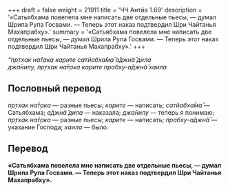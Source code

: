 +++
draft = false
weight = 21911
title = 'ЧЧ Антйа 1.69'
description = '«Сатьябхама повелела мне написать две отдельные пьесы, — думал Шрила Рупа Госвами. — Теперь этот наказ подтвердил Шри Чайтанья Махапрабху».'
summary = '«Сатьябхама повелела мне написать две отдельные пьесы, — думал Шрила Рупа Госвами. — Теперь этот наказ подтвердил Шри Чайтанья Махапрабху».'
+++

_“пр̣тхак на̄т̣ака карите сатйабха̄ма̄ а̄джн̃а̄ дила  
джа̄нилу, пр̣тхак на̄т̣ака карите прабху-а̄джн̃а̄ хаила_

## Пословный перевод

_пр̣тхак_ _на̄т̣ака_ — разные пьесы; _карите_ — написать; _сатйабха̄ма̄_ — Сатьябхама; _а̄джн̃а̄_ _дила_ — наказала; _джа̄нилу_ — теперь я понимаю; _пр̣тхак_ _на̄т̣ака_ — разные пьесы; _карите_ — написать; _прабху_\-_а̄джн̃а̄_ — указание Господа; _хаила_ — было.

## Перевод

**«Сатьябхама повелела мне написать две отдельные пьесы, — думал Шрила Рупа Госвами. — Теперь этот наказ подтвердил Шри Чайтанья Махапрабху».**
